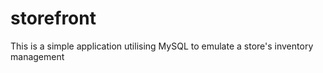# storefront
This is a simple application utilising MySQL to emulate a store's inventory management
